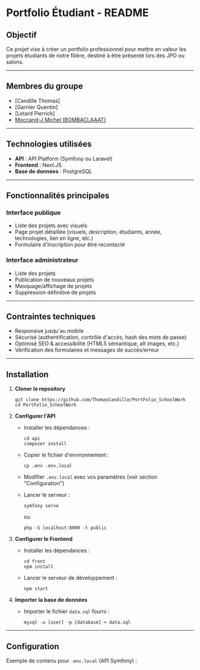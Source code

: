 # Portfolio Étudiant - README

## Objectif

Ce projet vise à créer un portfolio professionnel pour mettre en valeur les projets étudiants de notre filière, destiné à être présenté lors des JPO ou salons.

---

## Membres du groupe 

- [Candille Thomas]
- [Garnier Quentin]
- [Letard Pierrick]
- [Moccand-J Michel (BOMBACLAAAT)](https://github.com/Kan-A-Pesh)

---

## Technologies utilisées

- **API** : API Platform (Symfony ou Laravel)
- **Frontend** : Next.JS
- **Base de données** : PostgreSQL

---

## Fonctionnalités principales

### Interface publique

- Liste des projets avec visuels
- Page projet détaillée (visuels, description, étudiants, année, technologies, lien en ligne, etc.)
- Formulaire d'inscription pour être recontacté

### Interface administrateur

- Liste des projets
- Publication de nouveaux projets
- Masquage/affichage de projets
- Suppression définitive de projets

---

## Contraintes techniques

- Responsive jusqu'au mobile
- Sécurisé (authentification, contrôle d'accès, hash des mots de passe)
- Optimisé SEO & accessibilité (HTML5 sémantique, alt images, etc.)
- Vérification des formulaires et messages de succès/erreur

---

## Installation

1. **Cloner le repository**
    ```
    git clone https://github.com/ThomasCandille/PortFolio_SchoolWork
    cd PortFolio_SchoolWork
    ```

2. **Configurer l'API**
    - Installer les dépendances :
      ```
      cd api
      composer install
      ```
    - Copier le fichier d'environnement :
      ```
      cp .env .env.local
      ```
    - Modifier `.env.local` avec vos paramètres (voir section "Configuration")

    - Lancer le serveur :
      ```
      symfony serve
      ```
      ou
      ```
      php -S localhost:8000 -t public
      ```

3. **Configurer le Frontend**
    - Installer les dépendances :
      ```
      cd front
      npm install
      ```
    - Lancer le serveur de développement :
      ```
      npm start
      ```

4. **Importer la base de données**
    - Importer le fichier `data.sql` fourni :
      ```
      mysql -u [user] -p [database] < data.sql
      ```

---

## Configuration

Exemple de contenu pour `.env.local` (API Symfony) :
